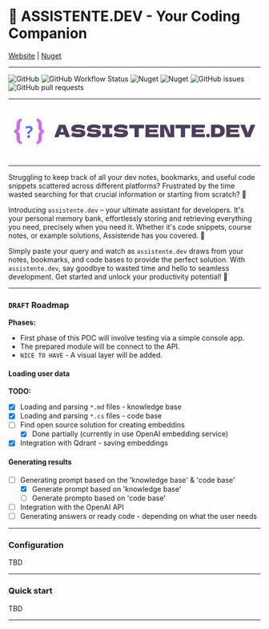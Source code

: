 # 🤖 ASSISTENTE.DEV - Your Coding Companion

 [Website](https://assistente.dev) | [Nuget](https://www.nuget.org/packages/ASSISTENTE/#readme-body-tab)

---

![GitHub](https://img.shields.io/github/license/jarmatys/DEV_ASSISTENTE) ![GitHub Workflow Status](https://img.shields.io/github/actions/workflow/status/jarmatys/DEV_ASSISTENTE/release-package.yml?label=release) ![Nuget](https://img.shields.io/nuget/v/ASSISTENTE?label=version) ![Nuget](https://img.shields.io/nuget/dt/ASSISTENTE) ![GitHub issues](https://img.shields.io/github/issues/jarmatys/DEV_ASSISTENTE) ![GitHub pull requests](https://img.shields.io/github/issues-pr/jarmatys/DEV_ASSISTENTE) 

---

![banner](ASSETS/banner.png)

---

Struggling to keep track of all your dev notes, bookmarks, and useful code snippets scattered across different platforms? Frustrated by the time wasted searching for that crucial information or starting from scratch? 🤔

Introducing `assistente.dev` – your ultimate assistant for developers. It's your personal memory bank, effortlessly storing and retrieving everything you need, precisely when you need it. Whether it's code snippets, course notes, or example solutions, Assistende has you covered. 🦾

Simply paste your query and watch as `assistente.dev` draws from your notes, bookmarks, and code bases to provide the perfect solution. With `assistente.dev`, say goodbye to wasted time and hello to seamless development. Get started and unlock your productivity potential! 🚀

---

### `DRAFT` Roadmap

**Phases:**

- First phase of this POC will involve testing via a simple console app.
- The prepared module will be connect to the API.
- `NICE TO HAVE` - A visual layer will be added.

#### Loading user data

**TODO:**

- [X] Loading and parsing  `*.md` files - knowledge base
- [X] Loading and parsing  `*.cs` files - code base
- [ ] Find open source solution for creating embeddins
    - [X] Done partially (currently in use OpenAI embedding service)
- [X] Integration with Qdrant - saving embeddings

#### Generating results

- [ ] Generating prompt based on the 'knowledge base' & 'code base'
    - [X] Generate prompt based on 'knowledge base'
    - [ ] Generate prompto based on 'code base'
- [ ] Integration with the OpenAI API
- [ ] Generating answers or ready code - depending on what the user needs

---

### Configuration

TBD

---

### Quick start

TBD

---